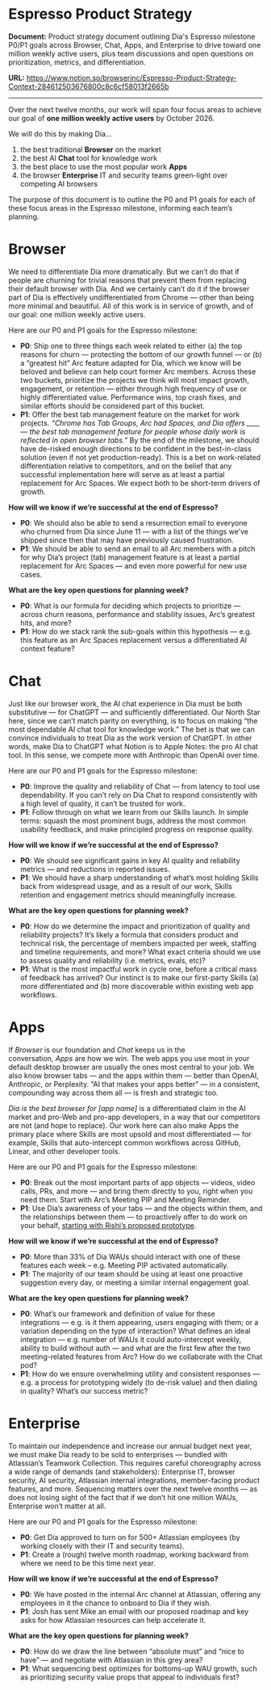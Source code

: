 # Espresso Product Strategy

**Document:** Product strategy document outlining Dia's Espresso milestone P0/P1 goals across Browser, Chat, Apps, and Enterprise to drive toward one million weekly active users, plus team discussions and open questions on prioritization, metrics, and differentiation.

**URL:** https://www.notion.so/browserinc/Espresso-Product-Strategy-Context-284612503676800c8c6cf58013f2665b

---

<aside>

Over the next twelve months, our work will span four focus areas to achieve our goal of
**one million weekly active users** by October 2026.

We will do this by making Dia…

1. the best traditional **Browser** on the market
2. the best AI **Chat** tool for knowledge work
3. the best place to use the most popular work **Apps**
4. the browser **Enterprise** IT and security teams green-light over competing AI browsers
</aside>

The purpose of this document is to outline the P0 and P1 goals for each of these focus areas in the Espresso milestone, informing each team’s planning.

# **Browser**

We need to differentiate Dia more dramatically. But we can’t do that if people are churning for trivial reasons that prevent them from replacing their default browser with Dia. And we certainly can’t do it if the browser part of Dia is effectively undifferentiated from Chrome — other than being more minimal and beautiful. All of this work is in service of growth, and of our goal: one million weekly active users.

Here are our P0 and P1 goals for the Espresso milestone:

- **P0**: Ship one to three things each week related to either (a) the top reasons for churn — protecting the bottom of our growth funnel — or (b) a “greatest hit” Arc feature adapted for Dia, which we know will be beloved and believe can help court former Arc members. Across these two buckets, prioritize the projects we think will most impact growth, engagement, or retention — either through high frequency of use or highly differentiated value. Performance wins, top crash fixes, and similar efforts should be considered part of this bucket.
- **P1**: Offer the best tab management feature on the market for work projects. *“Chrome has Tab Groups, Arc had Spaces, and Dia offers ____ — the best tab management feature for people whose daily work is reflected in open browser tabs.”* By the end of the milestone, we should have de-risked enough directions to be confident in the best-in-class solution (even if not yet production-ready). This is a bet on work-related differentiation relative to competitors, and on the belief that any successful implementation here will serve as at least a partial replacement for Arc Spaces. We expect both to be short-term drivers of growth.

**How will we know if we’re successful at the end of Espresso?**

- **P0**: We should also be able to send a resurrection email to everyone who churned from Dia since June 11 — with a list of the things we’ve shipped since then that may have previously caused frustration.
- **P1**: We should be able to send an email to all Arc members with a pitch for why Dia’s project (tab) management feature is at least a partial replacement for Arc Spaces — and even more powerful for new use cases.

**What are the key open questions for planning week?**

- **P0**: What is our formula for deciding which projects to prioritize — across churn reasons, performance and stability issues, Arc’s greatest hits, and more?
- **P1**: How do we stack rank the sub-goals within this hypothesis — e.g. this feature as an Arc Spaces replacement versus a differentiated AI context feature?

# **Chat**

Just like our browser work, the AI chat experience in Dia must be both substitutive — for ChatGPT — and sufficiently differentiated. Our North Star here, since we can’t match parity on everything, is to focus on making “the most dependable AI chat tool for knowledge work.” The bet is that we can convince individuals to treat Dia as the work version of ChatGPT. In other words, make Dia to ChatGPT what Notion is to Apple Notes: the pro AI chat tool. In this sense, we compete more with Anthropic than OpenAI over time.

Here are our P0 and P1 goals for the Espresso milestone:

- **P0**: Improve the quality and reliability of Chat — from latency to tool use dependability. If you can’t rely on Dia Chat to respond consistently with a high level of quality, it can’t be trusted for work.
- **P1**: Follow through on what we learn from our Skills launch. In simple terms: squash the most prominent bugs, address the most common usability feedback, and make principled progress on response quality.

**How will we know if we’re successful at the end of Espresso?**

- **P0**: We should see significant gains in key AI quality and reliability metrics — and reductions in reported issues.
- **P1**: We should have a sharp understanding of what’s most holding Skills back from widespread usage, and as a result of our work, Skills retention and engagement metrics should meaningfully increase.

**What are the key open questions for planning week?**

- **P0**: How do we determine the impact and prioritization of quality and reliability projects? It’s likely a formula that considers product and technical risk, the percentage of members impacted per week, staffing and timeline requirements, and more? What exact criteria should we use to assess quality and reliability (i.e. metrics, evals, etc)?
- **P1**: What is the most impactful work in cycle one, before a critical mass of feedback has arrived? Our instinct is to make our first-party Skills (a) more differentiated and (b) more discoverable within existing web app workflows.

# **Apps**

If *Browser* is our foundation and *Chat* keeps us in the conversation, *Apps* are how we win. The web apps you use most in your default desktop browser are usually the ones most central to your job. We also know browser tabs — and the apps within them — better than OpenAI, Anthropic, or Perplexity. “AI that makes your apps better” — in a consistent, compounding way across them all — is fresh and strategic too.

*Dia is the best browser for [app name]* is a differentiated claim in the AI market and pro-Web and pro-app developers, in a way that our competitors are not (and hope to replace). Our work here can also make Apps the primary place where Skills are most upsold and most differentiated — for example, Skills that auto-intercept common workflows across GitHub, Linear, and other developer tools.

Here are our P0 and P1 goals for the Espresso milestone:

- **P0**: Break out the most important parts of app objects — videos, video calls, PRs, and more — and bring them directly to you, right when you need them. Start with Arc’s Meeting PIP and Meeting Reminder.
- **P1**: Use Dia’s awareness of your tabs — and the objects within them, and the relationships between them — to proactively offer to do work on your behalf, [starting with Rishi’s proposed prototype](https://www.notion.so/Dia-The-Operating-System-for-Work-2806125036768089b20cdf0c850a7757?pvs=21).

**How will we know if we’re successful at the end of Espresso?**

- **P0**: More than 33% of Dia WAUs should interact with one of these features each week – e.g. Meeting PIP activated automatically.
- **P1**: The majority of our team should be using at least one proactive suggestion every day, or meeting a similar internal engagement goal.

**What are the key open questions for planning week?**

- **P0**: What’s our framework and definition of value for these integrations — e.g. is it them appearing, users engaging with them; or a variation depending on the type of interaction? What defines an ideal integration — e.g. number of WAUs it could auto-intercept weekly, ability to build without auth — and what are the first few after the two meeting-related features from Arc? How do we collaborate with the Chat pod?
- **P1**: How do we ensure overwhelming utility and consistent responses — e.g. a process for prototyping widely (to de-risk value) and then dialing in quality? What’s our success metric?

# **Enterprise**

To maintain our independence and increase our annual budget next year, we must make Dia ready to be sold to enterprises — bundled with Atlassian’s Teamwork Collection. This requires careful choreography across a wide range of demands (and stakeholders): Enterprise IT, browser security, AI security, Atlassian internal integrations, member-facing product features, and more. Sequencing matters over the next twelve months — as does not losing sight of the fact that if we don’t hit one million WAUs, Enterprise won’t matter at all.

Here are our P0 and P1 goals for the Espresso milestone:

- **P0**: Get Dia approved to turn on for 500+ Atlassian employees (by working closely with their IT and security teams).
- **P1**: Create a (rough) twelve month roadmap, working backward from where we need to be this time next year.

**How will we know if we’re successful at the end of Espresso?**

- **P0**: We have posted in the internal Arc channel at Atlassian, offering any employees in it the chance to onboard to Dia if they wish.
- **P1**: Josh has sent Mike an email with our proposed roadmap and key asks for how Atlassian resources can help accelerate it.

**What are the key open questions for planning week?**

- **P0**: How do we draw the line between “absolute must” and “nice to have” — and negotiate with Atlassian in this grey area?
- **P1**: What sequencing best optimizes for bottoms-up WAU growth, such as prioritizing security value props that appeal to individuals first?
